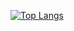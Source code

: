 <!-- ![Daijoubust's GitHub stats](https://github-readme-stats.vercel.app/api?username=Daijoubust&show_icons=true&theme=tokyonight) -->

[![Top Langs](https://github-readme-stats.vercel.app/api/top-langs/?username=Daijoubust&theme=tokyonight)](https://github.com/anuraghazra/github-readme-stats)
